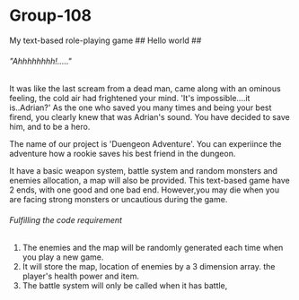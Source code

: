 # Group-108
My text-based role-playing game ## Hello world ##

######  "Ahhhhhhhh!....."
It was like the last scream from a dead man, came along with an ominous feeling, the cold air had frightened your mind.
'It's impossible....it is..Adrian?'
As the one who saved you many times and being your best firend, you clearly knew that was Adrian's sound.
You have decided to save him, and to be a hero.

The name of our project is 'Duengeon Adventure'.
You can experiince the adventure how a rookie saves his best friend in the dungeon.

It have a basic weapon system, battle system and random monsters and enemies allocation, a map will also be provided.
This text-based game have 2 ends, with one good and one bad end.
However,you may die when you are facing strong monsters or uncautious during the game.

###### Fulfilling the code requirement
1. The enemies and the map will be randomly generated each time when you play a new game.
2. It will store the map, location of enemies by a 3 dimension array. the player's health power and item.
3. The battle system will only be called when it has battle, 
